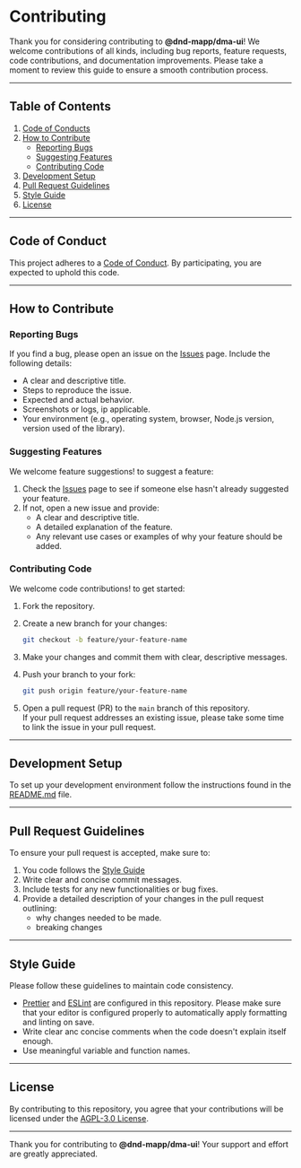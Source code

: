 # Contributing

Thank you for considering contributing to **@dnd-mapp/dma-ui**! We welcome contributions of all kinds, including bug reports, feature requests, code contributions, and documentation improvements. Please take a moment to review this guide to ensure a smooth contribution process.

---

## Table of Contents

1. [Code of Conducts](#code-of-conduct)
2. [How to Contribute](#how-to-contribute)
    - [Reporting Bugs](#reporting-bugs)
    - [Suggesting Features](#suggesting-features)
    - [Contributing Code](#contributing-code)
3. [Development Setup](#development-setup)
4. [Pull Request Guidelines](#pull-request-guidelines)
5. [Style Guide](#style-guide)
6. [License](#license)

---

## Code of Conduct

This project adheres to a [Code of Conduct](./CODE_OF_CONDUCT.md). By participating, you are expected to uphold this code.

---

## How to Contribute

### Reporting Bugs

If you find a bug, please open an issue on the [Issues](https://github.com/dnd-mapp/dma-ui/issues) page. Include the following details:

- A clear and descriptive title.
- Steps to reproduce the issue.
- Expected and actual behavior.
- Screenshots or logs, ip applicable.
- Your environment (e.g., operating system, browser, Node.js version, version used of the library).

### Suggesting Features

We welcome feature suggestions! to suggest a feature:

1. Check the [Issues](https://github.com/dnd-mapp/dma-ui/issues) page to see if someone else hasn't already suggested your feature.
2. If not, open a new issue and provide:
   - A clear and descriptive title.
   - A detailed explanation of the feature.
   - Any relevant use cases or examples of why your feature should be added. 

### Contributing Code

We welcome code contributions! to get started:

1. Fork the repository.
2. Create a new branch for your changes:

    ```bash
   git checkout -b feature/your-feature-name
    ```

3. Make your changes and commit them with clear, descriptive messages.
4. Push your branch to your fork:

    ```bash
   git push origin feature/your-feature-name
    ```

5. Open a pull request (PR) to the `main` branch of this repository.  
   If your pull request addresses an existing issue, please take some time to link the issue in your pull request.
---

## Development Setup

To set up your development environment follow the instructions found in the [README.md](./README.md#getting-started) file.

---

## Pull Request Guidelines

To ensure your pull request is accepted, make sure to:

1. You code follows the [Style Guide](#style-guide)
2. Write clear and concise commit messages.
3. Include tests for any new functionalities or bug fixes.
4. Provide a detailed description of your changes in the pull request outlining:
   - why changes needed to be made.
   - breaking changes

___

## Style Guide

Please follow these guidelines to maintain code consistency.

- [Prettier](https://prettier.io/) and [ESLint](https://eslint.org/) are configured in this repository. Please make sure that your editor is configured properly to automatically apply formatting and linting on save.
- Write clear anc concise comments when the code doesn't explain itself enough.
- Use meaningful variable and function names.

---

## License

By contributing to this repository, you agree that your contributions will be licensed under the [AGPL-3.0 License](LICENSE).

___

Thank you for contributing to **@dnd-mapp/dma-ui**! Your support and effort are greatly appreciated.
